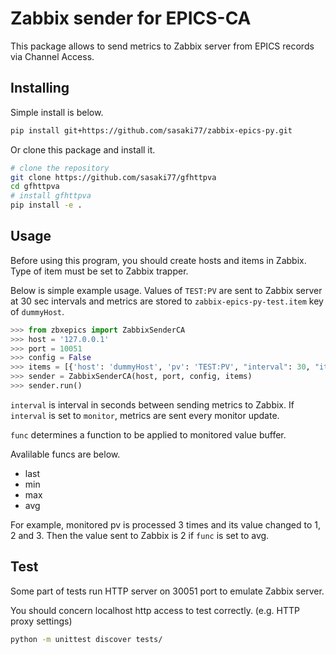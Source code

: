 # Zabbix sender for EPICS-CA

This package allows to send metrics to Zabbix server from EPICS records via Channel Access.

## Installing

Simple install is below.

```bash
pip install git+https://github.com/sasaki77/zabbix-epics-py.git
```

Or clone this package and install it.

```bash
# clone the repository
git clone https://github.com/sasaki77/gfhttpva
cd gfhttpva
# install gfhttpva
pip install -e .
```

## Usage

Before using this program, you should create hosts and items in Zabbix.
Type of item must be set to Zabbix trapper.

Below is simple example usage.
Values of `TEST:PV` are sent to Zabbix server at 30 sec intervals and metrics are stored to `zabbix-epics-py-test.item` key of `dummyHost`.

```python
>>> from zbxepics import ZabbixSenderCA
>>> host = '127.0.0.1'
>>> port = 10051
>>> config = False
>>> items = [{'host': 'dummyHost', 'pv': 'TEST:PV', "interval": 30, "item_key": 'zabbix-epics-py-test.item', 'func': 'last'}]
>>> sender = ZabbixSenderCA(host, port, config, items)
>>> sender.run()
```

`interval` is interval in seconds between sending metrics to Zabbix. If `interval` is set to `monitor`, metrics are sent every monitor update.

`func` determines a function to be applied to monitored value buffer.

Avalilable funcs are below.

- last
- min
- max
- avg

For example, monitored pv is processed 3 times and its value changed to 1, 2 and 3. Then the value sent to Zabbix is 2 if `func` is set to avg.

## Test

Some part of tests run HTTP server on 30051 port to emulate Zabbix server.

You should concern localhost http access to test correctly.
(e.g. HTTP proxy settings)

```bash
python -m unittest discover tests/
```
